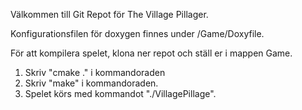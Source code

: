 Välkommen till Git Repot för The Village Pillager.

Konfigurationsfilen för doxygen finnes under /Game/Doxyfile.

För att kompilera spelet, klona ner repot och ställ er i mappen Game.
1. Skriv "cmake ." i kommandoraden
2. Skriv "make" i kommandoraden.
3. Spelet körs med kommandot "./VillagePillage".